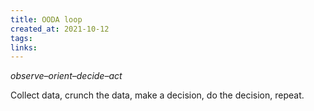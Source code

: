 ```yaml
---
title: OODA loop
created_at: 2021-10-12
tags:
links:
---
```


 _observe–orient–decide–act_
 
 
 Collect data, crunch the data, make a decision, do the decision, repeat.
 
 